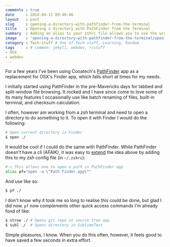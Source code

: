 ```yaml
---
comments : true
date     : 2014-04-11 09:40:46
layout   : post
slug     : opening-a-directory-with-pathfinder-from-the-terminal
title    : Opening a directory with PathFinder from the Terminal
summary  : Adding an alias to your zshrc file allows you to use the wrap terminal's -open- command to make a -pf- (PathFinder) command.
image    : 'opening-a-directory-with-pathfinder-from-the-terminal/opening-a-directory-with-pathfinder-from-the-terminal.png'
category : Tech-stuff # One of Tech-stuff, Learning, Random
tags     : # common: jekyll, webdev, rcstuff
- OSX
- webdev
---
```


For a few years I've been using Cooatech's [PathFinder][1] app as a replacement for OSX's Finder app, which falls short at times for my needs.

I initially started using PathFinder in the pre-Mavericks days for tabbed and split-window file browsing. It rocked and I have since come to love some of its many features I occasionally use like batch renaming of files, built-in terminal, and checksum calculation.

I often, however am working from a *zsh* terminal and need to open a directory to do something to it. To open it with Finder I would do the following:

```bash
# Open current directory in Finder
$ open ./
```

It would be cool if I could do the same with PathFinder. While PathFinder doesn't have a cli (AFAIK), it was easy to [extend][2] the idea above by adding this to my *zsh* config file (in `~/.zshrc`):

```bash
#-> This allows one to open a path in PathFinder app
alias pf="open -a \"Path Finder.app\""
```

And use like so:

```bash
$ pf ./
```

I don't know why it took me so long to realise this could be done, but glad I did now. `pf` now complements other quick access commands I'm already fond of like:

```bash
$ stree ./ # Opens git repo in source tree app
$ subl ./  # Opens directory in SublimeText
```

Simple pleasures, I know. When you do this often, however, it feels good to have saved a few seconds in extra effort.

[1]: http://cocoatech.com/pathfinder/
[2]: http://alexking.org/blog/2011/11/20/open-in-pathfinder-from-the-terminal